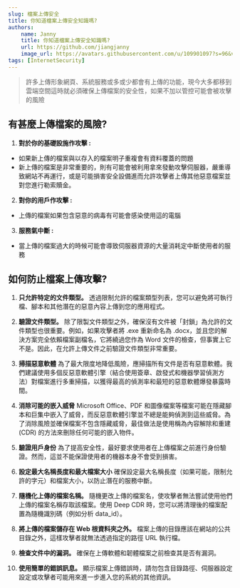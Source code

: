 ```yaml
---
slug: 檔案上傳安全
title: 你知道檔案上傳安全知識嗎?
authors:
    name: Janny
    title: 你知道檔案上傳安全知識嗎?
    url: https://github.com/jiangjanny
    image_url: https://avatars.githubusercontent.com/u/109901097?s=96&v=4
tags: [InternetSecurity]
---
```


> 許多上傳形象網頁、系統服務或多或少都會有上傳的功能，現今大多都移到雲端空間這時就必須確保上傳檔案的安全性，如果不加以管控可能會被攻擊的風險

## 有甚麼上傳檔案的風險?

1. **對於你的基礎設施作攻擊 :**

-   如果新上傳的檔案與以存入的檔案明子重複會有資料覆蓋的問題
-   新上傳的檔案是非常重要的，則有可能會被利用拿來發動攻擊伺服器，嚴重導致網站不再運行，或是可能損害安全設備進而允許攻擊者上傳其他惡意檔案並對您進行勒索贖金。

2. **對你的用戶作攻擊 :**

-   上傳的檔案如果包含惡意的病毒有可能會感染使用這的電腦

3. **服務氣中斷 :**

-   當上傳的檔案過大的時候可能會導致伺服器資源的大量消耗定中斷使用者的服務

## 如何防止檔案上傳攻擊?

1. **只允許特定的文件類型。**
   透過限制允許的檔案類型列表，您可以避免將可執行檔、腳本和其他潛在的惡意內容上傳到您的應用程式。

2. **驗證文件類型。**
   除了限製文件類型之外，確保沒有文件被「封鎖」為允許的文件類型也很重要。例如，如果攻擊者將 .exe 重新命名為 .docx，並且您的解決方案完全依賴檔案副檔名，它將繞過您作為 Word 文件的檢查，但事實上它不是。因此，在允許上傳文件之前驗證文件類型非常重要。

3. **掃描惡意軟體**
   為了最大限度地降低風險，應掃描所有文件是否有惡意軟體。我們建議使用多個反惡意軟體引擎（結合使用簽章、啟發式和機器學習偵測方法）對檔案進行多重掃描，以獲得最高的偵測率和最短的惡意軟體爆發暴露時間。

4. **消除可能的嵌入威脅**
   Microsoft Office、PDF 和圖像檔案等檔案可能在隱藏腳本和巨集中嵌入了威脅，而反惡意軟體引擎並不總是能夠偵測到這些威脅。為了消除風險並確保檔案不包含隱藏威脅，最佳做法是使用稱為內容解除和重建 (CDR) 的方法來刪除任何可能的嵌入物件。

5. **驗證用戶身份**
   為了提高安全性，最好要求使用者在上傳檔案之前進行身份驗證。然而，這並不能保證使用者的機器本身不會受到損害。

6. **設定最大名稱長度和最大檔案大小**
   確保設定最大名稱長度（如果可能，限制允許的字元）和檔案大小，以防止潛在的服務中斷。

7. **隨機化上傳的檔案名稱。**
   隨機更改上傳的檔案名，使攻擊者無法嘗試使用他們上傳的檔案名稱存取該檔案。使用 Deep CDR 時，您可以將清理後的檔案配置為隨機識別碼（例如分析 data_id）。

8. **將上傳的檔案儲存在 Web 根資料夾之外。**
   檔案上傳的目錄應該在網站的公共目錄之外，這樣攻擊者就無法透過指定的路徑 URL 執行檔。

9. **檢查文件中的漏洞。**
   確保在上傳軟體和韌體檔案之前檢查其是否有漏洞。

10. **使用簡單的錯誤訊息。**
    顯示檔案上傳錯誤時，請勿包含目錄路徑、伺服器設定設定或攻擊者可能用來進一步進入您的系統的其他資訊。
